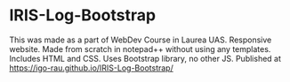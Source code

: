 # IRIS-Log-Bootstrap
This was made as a part of WebDev Course in Laurea UAS. 
Responsive website. 
Made from scratch in notepad++ without using any templates. 
Includes HTML and CSS. Uses Bootstrap library, no other JS.
Published at https://igo-rau.github.io/IRIS-Log-Bootstrap/ 
